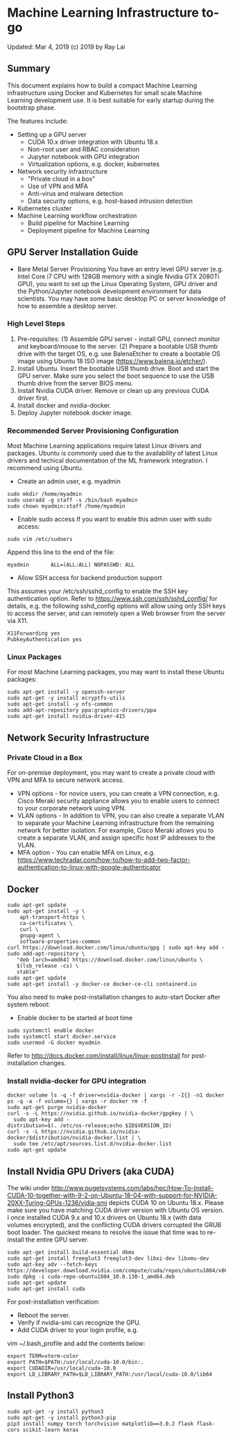 # Machine Learning Infrastructure to-go
Updated: Mar 4, 2019
(c) 2019 by Ray Lai

## Summary
This document explains how to build a compact Machine Learning infrastructure using Docker and Kubernetes for small scale Machine Learning development use.  It is best suitable for early startup during the bootstrap phase.

The features include:
* Setting up a GPU server
  - CUDA 10.x driver integration with Ubuntu 18.x
  - Non-root user and RBAC consideration
  - Jupyter notebook with GPU integration
  - Virtualization options, e.g. docker, kubernetes
* Network security infrastructure
  - "Private cloud in a box"
  - Use of VPN and MFA
  - Anti-virus and malware detection
  - Data security options, e.g. host-based intrusion detection
* Kubernetes cluster
* Machine Learning workflow orchestration
  - Build pipeline for Machine Learning
  - Deployment pipeline for Machine Learning


## GPU Server Installation Guide
* Bare Metal Server Provisioning
You have an entry level GPU server (e.g. Intel Core i7 CPU with 128GB memory with a single Nvidia GTX 2080Ti GPU), you want to set up the Linux Operating System, GPU driver and the Python/Jupyter notebook development environment for data scientists. You may have some basic desktop PC or server knowledge of how to assemble a desktop server.

### High Level Steps
1. Pre-requisites: (1) Assemble GPU server - install GPU, connect monitor and keyboard/mouse to the server. (2) Prepare a bootable USB thumb drive with the target OS, e.g. use BalenaEtcher to create a bootable OS image using Ubuntu 18 ISO image (https://www.balena.io/etcher/).
2. Install Ubuntu.  Insert the bootable USB thumb drive.  Boot and start the GPU server. Make sure you select the boot sequence to use the USB thumb drive from the server BIOS menu.
3. Install Nvidia CUDA driver.  Remove or clean up any previous CUDA driver first.
4. Install docker and nvidia-docker.
5. Deploy Jupyter notebook docker image.

### Recommended Server Provisioning Configuration
Most Machine Learning applications require latest Linux drivers and packages. Ubuntu is commonly used due to the availability of latest Linux drivers and techical documentation of the ML framework integration. I recommend using Ubuntu.

* Create an admin user, e.g. myadmin
```
sudo mkdir /home/myadmin
sudo useradd -g staff -s /bin/bash myadmin
sudo chown myadmin:staff /home/myadmin
```

* Enable sudo access
If you want to enable this admin user with sudo access:
```
sudo vim /etc/sudoers
```

Append this line to the end of the file:
```
myadmin       ALL=(ALL:ALL) NOPASSWD: ALL
```

* Allow SSH access for backend production support


This assumes your /etc/ssh/sshd_config to enable the SSH key authentication option. Refer to https://www.ssh.com/ssh/sshd_config/ for details, e.g. the following sshd_config options will allow using only SSH keys to access the server, and can remotely open a Web browser from the server via X11.
```
X11Forwarding yes
PubkeyAuthentication yes
```

### Linux Packages
For most Machine Learning packages, you may want to install these Ubuntu packages:
```
sudo apt-get install -y openssh-server
sudo apt-get -y install ecryptfs-utils
sudo apt-get install -y nfs-common
sudo add-apt-repository ppa:graphics-drivers/ppa
sudo apt-get install nvidia-driver-415
```

## Network Security Infrastructure
### Private Cloud in a Box
For on-premise deployment, you may want to create a private cloud with VPN and MFA to secure network access.

* VPN options - for novice users, you can create a VPN connection, e.g. Cisco Meraki security appliance allows you to enable users to connect to your corporate network using VPN.  
* VLAN options - In addition to VPN, you can also create a separate VLAN to separate your Machine Learning infrastructure from the remaining network for better isolation.  For example, Cisco Meraki allows you to create a separate VLAN, and assign specific host IP addresses to the VLAN.
* MFA option - You can enable MFA on Linux, e.g. https://www.techradar.com/how-to/how-to-add-two-factor-authentication-to-linux-with-google-authenticator

 
## Docker

```
sudo apt-get update
sudo apt-get install -y \
    apt-transport-https \
    ca-certificates \
    curl \
    gnupg-agent \
    software-properties-common
curl https://download.docker.com/linux/ubuntu/gpg | sudo apt-key add -
sudo add-apt-repository \
   "deb [arch=amd64] https://download.docker.com/linux/ubuntu \
   $(lsb_release -cs) \
   stable"
sudo apt-get update
sudo apt-get install -y docker-ce docker-ce-cli containerd.io
```
 
You also need to make post-installation changes to auto-start Docker after system reboot:
* Enable docker to be started at boot time
```
sudo systemctl enable docker
sudo systemctl start docker.service
sudo usermod -G docker myadmin
```

Refer to http://docs.docker.com/install/linux/linux-postinstall for post-installation changes.

### Install nvidia-docker for GPU integration
```
docker volume ls -q -f driver=nvidia-docker | xargs -r -I{} -n1 docker ps -q -a -f volume={} | xargs -r docker rm -f
sudo apt-get purge nvidia-docker
curl -s -L https://nvidia.github.io/nvidia-docker/gpgkey | \
  sudo apt-key add -
distribution=$(. /etc/os-release;echo $ID$VERSION_ID)
curl -s -L https://nvidia.github.io/nvidia-docker/$distribution/nvidia-docker.list | \
  sudo tee /etc/apt/sources.list.d/nvidia-docker.list
sudo apt-get update
```


## Install Nvidia GPU Drivers (aka CUDA)
The wiki under http://www.pugetsystems.com/labs/hpc/How-To-Install-CUDA-10-together-with-9-2-on-Ubuntu-18-04-with-support-for-NVIDIA-20XX-Turing-GPUs-1236/vidia-smi depicts CUDA 10 on Ubuntu 18.x. Please make sure you have matching CUDA driver version with Ubuntu OS version. I once installed CUDA 9.x and 10.x drivers on Ubuntu 18.x (with data volumes encrypted), and the conflicting CUDA drivers corrupted the GRUB boot loader. The quickest means to resolve the issue that time was to re-install the entire GPU server.

```
sudo apt-get install build-essential dkms
sudo apt-get install freeglut3 freeglut3-dev libxi-dev libxmu-dev
sudo apt-key adv --fetch-keys https://developer.download.nvidia.com/compute/cuda/repos/ubuntu1804/x86_64/7fa2af80.pub
sudo dpkg -i cuda-repo-ubuntu1804_10.0.130-1_amd64.deb
sudo apt-get update
sudo apt-get install cuda

```

For post-installation verification:
* Reboot the server.
* Verify if nvidia-smi can recognize the GPU.
* Add CUDA driver to your login profile, e.g.

vim ~/.bash_profile and add the contents below:

```
export TERM=xterm-color
export PATH=$PATH:/usr/local/cuda-10.0/bin:.
export CUDADIR=/usr/local/cuda-10.0
export LD_LIBRARY_PATH=$LD_LIBRARY_PATH:/usr/local/cuda-10.0/lib64
```

## Install Python3
```
sudo apt-get -y install python3
sudo apt-get -y install python3-pip
pip3 install numpy torch torchvision matplotlib==3.0.2 flask flask-cors scikit-learn keras
```

